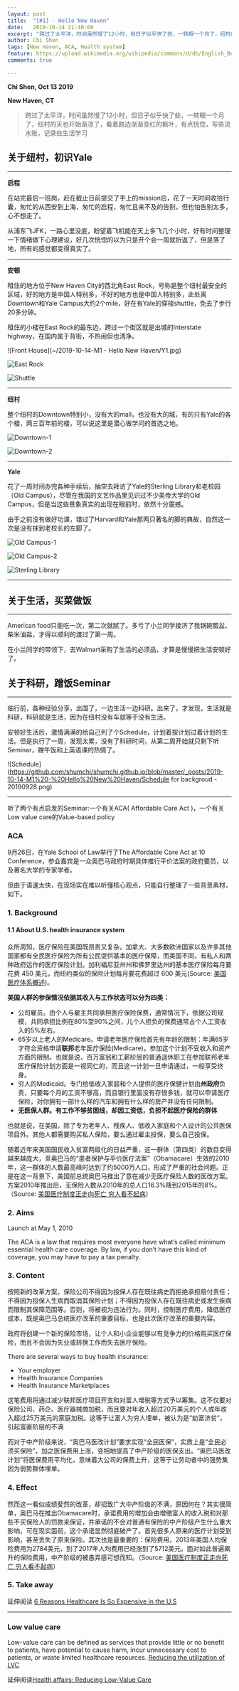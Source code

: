 ```yaml
---
layout: post
title:  "[#1] - Hello New Haven"
date:   2019-10-14 21:40:00
excerpt: "跨过了太平洋，时间虽然慢了12小时，但日子似乎快了些，一转眼一个月了，纽村的天也开始渐凉了，看着路边渐渐变红的枫叶，有点恍惚，写些流水账，记录些生活学习"
author: Chi Shen
tags: [New Haven, ACA, Health system]
feature: https://upload.wikimedia.org/wikipedia/commons/d/db/English_Bulldog_about_to_sleep.jpg
comments: true

---
```


**Chi Shen, Oct 13 2019**

**New Haven, CT**

> 跨过了太平洋，时间虽然慢了12小时，但日子似乎快了些，一转眼一个月了，纽村的天也开始渐凉了，看着路边渐渐变红的枫叶，有点恍惚，写些流水账，记录些生活学习

## 关于纽村，初识Yale

---

**启程**

在站完最后一班岗，赶在截止日前提交了手上的mission后，花了一天时间收拾行囊，匆忙的从西安到上海，匆忙的启程，匆忙且来不及的告别，但也怕告别太多，心不想走了。

从浦东飞JFK，一路心里没底，盼望着飞机能在天上多飞几个小时，好有时间整理一下情绪做下心理建设，好几次恍惚的以为只是开个会一周就折返了，但是落了地，所有的感觉都变得真实了。  

---

**安顿**

租住的地方位于New Haven City的西北角East Rock，号称是整个纽村最安全的区域，好的地方是中国人特别多，不好的地方也是中国人特别多，此处离Downtown和Yale Campus大约2个mile，好在有Yale的穿梭shuttle，免去了步行20多分钟。  

租住的小楼在East Rock的最东边，跨过一个街区就是出城的Interstate highway，在国内属于背街，不热闹但也清净。



![Front House](~/2019-10-14-M1 - Hello New Haven/Y1.jpg)

![East Rock](https://github.com/shumchi/shumchi.github.io/blob/master/_posts/2019-10-14-M1%20-%20Hello%20New%20Haven/Y2.jpg)

![Shuttle](https://github.com/shumchi/shumchi.github.io/blob/master/_posts/2019-10-14-M1%20-%20Hello%20New%20Haven/Y11.jpg)

---

**纽村**

整个纽村的Downtown特别小，没有大的mall，也没有大的城，有的只有Yale的各个楼，两三百年前的楼，可以说这里是潜心做学问的首选之地。

![Downtown-1](https://github.com/shumchi/shumchi.github.io/blob/master/_posts/2019-10-14-M1%20-%20Hello%20New%20Haven/Y9.jpg)

![Downtown-2](https://github.com/shumchi/shumchi.github.io/blob/master/_posts/2019-10-14-M1%20-%20Hello%20New%20Haven/Y7.jpg)

---

**Yale**

花了一周时间办完各种手续后，抽空去拜访了Yale的Sterling Library和老校园（Old Campus），尽管在我国的文艺作品里见识过不少美帝大学的Old Campus，但是当这些景象真实的出现在眼前时，依然十分震撼。  

由于之前没有做好功课，错过了Harvard和Yale那两只著名的脚的典故，自然这一次是没有抹到老校长的左脚了。

![Old Campus-1](https://github.com/shumchi/shumchi.github.io/blob/master/_posts/2019-10-14-M1%20-%20Hello%20New%20Haven/Y4.jpg)

![Old Campus-2](https://github.com/shumchi/shumchi.github.io/blob/master/_posts/2019-10-14-M1%20-%20Hello%20New%20Haven/Y3.jpg)

![Sterling Library](https://github.com/shumchi/shumchi.github.io/blob/master/_posts/2019-10-14-M1%20-%20Hello%20New%20Haven/Y6.jpg)

---

## 关于生活，买菜做饭

---

American food只能吃一次，第二次就腻了。多亏了小兰同学接济了我锅碗瓢盆、柴米油盐，才得以顺利的渡过了第一周。

在小兰同学的带领下，去Walmart采购了生活的必须品，才算是慢慢把生活安顿好了。

## 关于科研，蹭饭Seminar

---

临行前，各种经验分享，出国了，一边生活一边科研。出来了，才发现，生活就是科研，科研就是生活，因为在纽村没有车就等于没有生活。  

安顿好生活后，激情满满的给自己列了个Schedule，计划着按计划过着计划的生活。但是执行了一周，发现太累，没有了科研时间，从第二周开始就只剩下听Seminar，蹭午饭和上英语课的热情了。

![Schedule](https://github.com/shumchi/shumchi.github.io/blob/master/_posts/2019-10-14-M1%20-%20Hello%20New%20Haven/Schedule for backgroud - 20190928.png)

---

听了两个有点启发的Seminar:一个有关ACA( Affordable Care Act )，一个有关Low value care的Value-based policy

### ACA

9月26日，在Yale School of Law举行了The Affordable Care Act at 10 Conference，参会嘉宾是一众奥巴马政府时期具体推行平价法案的政府要员，以及著名大学的专家学者。

但由于语速太快，在现场实在难以听懂核心观点，只能自行整理了一些背景素材，如下。

### 1. Background

#### 1.1 About U.S. health insurance system

众所周知，医疗保险在美国既昂贵又复杂。加拿大、大多数欧洲国家以及许多其他国家都有全民医疗保险为所有公民提供基本的医疗保障，而美国不同，有私人和两种政府运作的医疗保险计划。加利福尼亚州州和佛罗里达州的基本医疗保险每月要花费 450 美元，而纽约类似的保险计划每月要花费超过 600 美元(Source: [美国医疗体系概述](http://www.bbc.com/storyworks/specials/moving-to-america-chinese/navigating-the-us-health-system.html))。

**美国人群的参保情况依据其收入与工作状态可以分为四类：**

+ 公司雇员。由个人与雇主共同承担医疗保险保费，通常情况下，依据公司规模，共同承担比例在80%至90%之间，儿个人担负的保费通常占个人工资收入的5%左右。
+ 65岁以上老人的Medicare。申请老年医疗保险首先有年龄的限制：年满65岁才符合资格申请**联邦**老年医疗保险(Medicare)。参加这个计划不受收入和资产方面的限制。也就是说，百万富翁和工薪阶层的普通退休职工在参加联邦老年医疗保险计划方面是一视同仁的，而且这一计划一旦申请通过，一般享受终身。
+ 穷人的Medicaid。专门给低收入家庭和个人提供的医疗保健计划由**州政府**负责，只要每个月的工资不够高，而且银行里面没有存很多钱，就可以申请医疗保险，对你拥有一部什么样的汽车和拥有什么样的房产并没有任何限制。 
+ **无医保人群。有工作不够贫困线，却因工资低，负担不起医疗保险的群体**

 也就是说，在美国，除了专为老年人、残疾人、低收入家庭和个人设计的公共医保项目外。其他人都需要购买私人保险，要么通过雇主投保，要么自己投保。  

随着近年来美国国民收入贫富两级化的日益严重，这一群体（第四类）的数目变得越来越庞大，至奥巴马的“患者保护与平价医疗法案”（Obamacare）生效的2010年，这一群体的人数最高峰时达到了约5000万人口，形成了严重的社会问题。正是在这一背景下，美国前总统奥巴马推出了意在减少无医疗保险人数的医改方案。方案2010年推出后，无保险人数从2010年的总人口16.3%降到2015年的8%。（Source: [美国医疗制度正走向死亡 穷人看不起病](http://finance.sina.com.cn/zl/international/2017-09-12/zl-ifykuffc5235765.shtml)）

### 2. Aims

Launch at May 1, 2010

The ACA is a law that requires most everyone have what’s called minimum essential health care coverage. By law, if you don’t have this kind of coverage, you may have to pay a tax penalty.

### 3. Content

按照新的改革方案，保险公司不得因为投保人存在既往病史而拒绝承担赔付责任；不得因为投保人生病而取消其保险计划；不得因为投保人存在既往病史或发生疾病而限制其保障范围等。否则，将被视为违法行为。同时，控制医疗费用，降低医疗成本，既是奥巴马总统医疗改革的重要目标，也是此次医疗改革的重要内容。



政府将创建一个新的保险市场，让个人和小企业能够以有竞争力的价格购买医疗保险，而且不会因为失业或转换工作而失去医疗保险。

There are several ways to buy health insurance:

- Your employer
- Health Insurance Companies
- Health Insurance Marketplaces 

这笔费用将通过减少联邦医疗项目开支和对富人增税等方式予以筹集。这不仅要对保险公司、药企、医疗器械商加税，而且要对年收入超过20万美元的个人或年收入超过25万美元的家庭加税。这等于让富人为穷人埋单，被认为是“劫富济贫”，引起富豪阶层的不满

而对于中产阶级来说，“奥巴马医改计划”要求实现“全民医保”，实质上是“全民必须买保险”，加之医保费用上涨，变相地提高了中产阶级的医保支出。“奥巴马医改计划”将医保费用平均化，意味着大公司的保费上升，这等于让劳动者中的强势集团为弱势群体埋单。

### 4. Effect

然而这一看似成绩斐然的改革，却招致广大中产阶级的不满，原因何在？其实很简单，奥巴马在推出Obamacare时，承诺费用的增加会由增缴富人的收入税和对那些不买保险人的罚款来保证，并承诺的不会对普通有保险的中产阶级产生什么重大影响，可在现实面前，这个承诺显然彻底破产了。首先很多人原来的医疗计划受到影响，甚至丢失了原来保险。其次也是最重要的：保险费用，2013年美国人均保险费用为2784美元，到了2017年人均费用已经涨到了5712美元。面对如此普遍飙升的保险费用，中产阶级的被愚弄感可想而知。（Source: [美国医疗制度正走向死亡 穷人看不起病](http://finance.sina.com.cn/zl/international/2017-09-12/zl-ifykuffc5235765.shtml)）

### 5. Take away

延伸阅读 [6 Reasons Healthcare Is So Expensive in the U.S]( https://www.investopedia.com/articles/personal-finance/080615/6-reasons-healthcare-so-expensive-us.asp )

---

### Low value care

Low-value care can be defined as services that provide little or no benefit to patients, have potential to cause harm, incur unnecessary cost to patients, or waste limited healthcare resources. [Reducing the utilization of LVC](http://vbidcenter.org/initiatives/low-value-care/ )

延伸阅读[Health affairs: Reducing Low-Value Care]( https://www.healthaffairs.org/do/10.1377/hblog20160920.056666/full/ )



